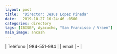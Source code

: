 ```yaml
---
layout: post
title:  "Director: Jesus Lopez Pineda"
date:   2019-10-27 16:24:46 -0500
categories: directory
tags: [IBISEP, Ayacucho, "San Francisco / Vraem"]
main_image: ancash
---
```


| Teléfono  | 984-551-984 |
| email     | - |
